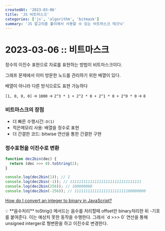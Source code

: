 ```yaml
---
createdAt: '2023-03-06'
title: 'JS 비트마스크'
categories: ['js', 'algorithm', 'bitmask']
summary: 'JS 알고리즘 풀이에서 사용할 수 있는 비트마스크 테크닉'
---
```

# 2023-03-06 :: 비트마스크

정수의 이진수 표현으로 자료를 표현하는 방법이 비트마스크이다.

그래프 문제에서 이미 방문한 노드를 관리하기 위한 배열이 있다. 

배열이 아니라 다른 방식으로도 표현 가능하다

`[1, 0, 0, 0]` → `1000` → `2^3 * 1 + 2^2 * 0 + 2^1 * 0 + 2^0 * 0` → `8`

### 비트마스크의 장점

- 더 빠른 수행시간: `O(1)`
- 적은메모리 사용: 배열을 정수로 표현
- 더 간결한 코드: bitwise 연산을 통한 간결한 구현

### 정수표현을 이진수로 변환

```jsx
function dec2bin(dec) {
  return (dec >>> 0).toString(2);
}

console.log(dec2bin(1)); // 1
console.log(dec2bin(-1)); // 11111111111111111111111111111111
console.log(dec2bin(256)); // 100000000
console.log(dec2bin(-256)); // 11111111111111111111111100000000
```

[How do I convert an integer to binary in JavaScript?](https://stackoverflow.com/questions/9939760/how-do-i-convert-an-integer-to-binary-in-javascript)

<aside>
💡 **음수처리**
toStrig() 메서드는 음수를 처리할때 offset만 binary처리한 뒤 -기호를 붙여준다. 이는 예상치 못한 동작을 수행한다. 그래서 `d >>> 0` 연산을 통해 unsigned interger로 형변환을 하고 이진수로 변경한다.

</aside>